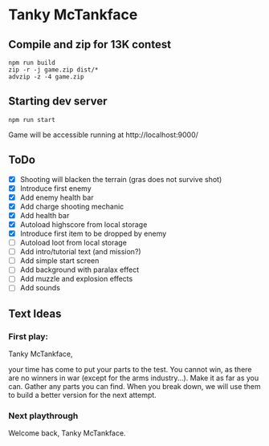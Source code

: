 # Tanky McTankface

## Compile and zip for 13K contest

```
npm run build
zip -r -j game.zip dist/*
advzip -z -4 game.zip
```

## Starting dev server

```
npm run start
```

Game will be accessible running at http://localhost:9000/

## ToDo

- [x] Shooting will blacken the terrain (gras does not survive shot)
- [x] Introduce first enemy
- [x] Add enemy health bar
- [x] Add charge shooting mechanic
- [x] Add health bar
- [x] Autoload highscore from local storage
- [x] Introduce first item to be dropped by enemy
- [ ] Autoload loot from local storage
- [ ] Add intro/tutorial text (and mission?)
- [ ] Add simple start screen
- [ ] Add background with paralax effect
- [ ] Add muzzle and explosion effects
- [ ] Add sounds

## Text Ideas

### First play:

Tanky McTankface,

your time has come to put your parts to the test. You cannot win, as there are no winners in war (except for the arms industry...).
Make it as far as you can. Gather any parts you can find. When you break down, we will use them to build a better version for the next attempt.

### Next playthrough

Welcome back, Tanky McTankface.